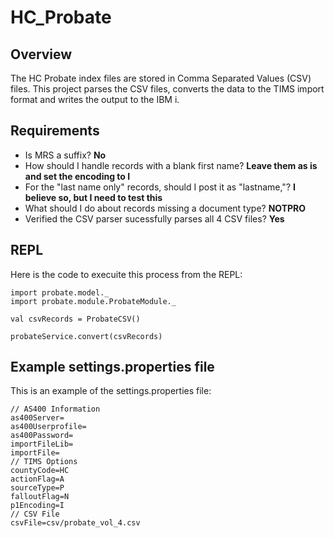 HC_Probate
===========

Overview
--------

The HC Probate index files are stored in Comma Separated Values (CSV) files.  This project parses 
the CSV files, converts the data to the TIMS import format and writes the output to the IBM i.

Requirements
------------
* Is MRS a suffix?  **No**
* How should I handle records with a blank first name? **Leave them as is and set the encoding to 
  I**
* For the "last name only" records, should I post it as "lastname,"?  **I believe so, but I need to 
  test this**
* What should I do about records missing a document type? **NOTPRO**
* Verified the CSV parser sucessfully parses all 4 CSV files? **Yes**

REPL
----
Here is the code to execuite this process from the REPL:
````
import probate.model._
import probate.module.ProbateModule._

val csvRecords = ProbateCSV()

probateService.convert(csvRecords)
````

Example **settings.properties** file
------------------------------------
This is an example of the settings.properties file:
````
// AS400 Information
as400Server=
as400Userprofile=
as400Password=
importFileLib=
importFile=
// TIMS Options
countyCode=HC
actionFlag=A
sourceType=P
falloutFlag=N
p1Encoding=I
// CSV File
csvFile=csv/probate_vol_4.csv
````
